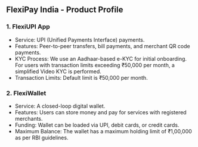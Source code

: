 ## FlexiPay India - Product Profile

### 1. FlexiUPI App
- Service: UPI (Unified Payments Interface) payments.
- Features: Peer-to-peer transfers, bill payments, and merchant QR code payments.
- KYC Process: We use an Aadhaar-based e-KYC for initial onboarding. For users with transaction limits exceeding ₹50,000 per month, a simplified Video KYC is performed.
- Transaction Limits: Default limit is ₹50,000 per month.

### 2. FlexiWallet
- Service: A closed-loop digital wallet.
- Features: Users can store money and pay for services with registered merchants.
- Funding: Wallet can be loaded via UPI, debit cards, or credit cards.
- Maximum Balance: The wallet has a maximum holding limit of ₹1,00,000 as per RBI guidelines.